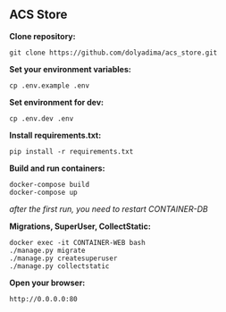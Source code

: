
## ACS Store

**Clone repository:**

```
git clone https://github.com/dolyadima/acs_store.git
```

**Set your environment variables:**

```
cp .env.example .env
```

**Set environment for dev:**

```
cp .env.dev .env
```

**Install requirements.txt:**

```
pip install -r requirements.txt
```

**Build and run containers:**

```
docker-compose build
docker-compose up
```
*after the first run, you need to restart CONTAINER-DB*

**Migrations, SuperUser, CollectStatic:**

```
docker exec -it CONTAINER-WEB bash
./manage.py migrate
./manage.py createsuperuser
./manage.py collectstatic
```

**Open your browser:**

```
http://0.0.0.0:80
```

